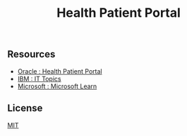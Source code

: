<h1 align="center">Health Patient Portal</h1>

<p align="center">
    <a href="">
        <img src="https://img.shields.io/badge/license-mit-white?style=flat&logo=github"  alt="" /></a>
    <a href="">
        <img src="https://img.shields.io/badge/status-backlog-lightgray?style=flat&logo=github"  alt="" /></a>
</p>

## Resources

- [Oracle : Health Patient Portal](https://docs.oracle.com/en/industries/health/health-patient-portal/)
- [IBM : IT Topics](https://www.ibm.com/topics)
- [Microsoft : Microsoft Learn](https://learn.microsoft.com/en-us/)

## License

[MIT](LICENSE.md)
